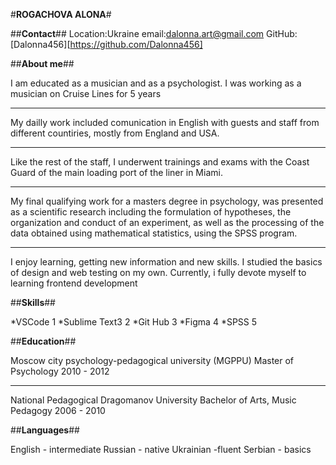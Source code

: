    #**ROGACHOVA ALONA**#

   ##**Contact**##
   Location:Ukraine
   email:dalonna.art@gmail.com
   GitHub:[Dalonna456][https://github.com/Dalonna456]

   ##**About me**##
   
   I am educated as a musician and as a psychologist.
   I was working as a musician on Cruise Lines for 5 years
   ****
   My dailly work included comunication in English with guests
   and staff from different countiries, mostly from England and USA.
   ****
   Like the rest of the staff, I underwent trainings and exams with
   the Coast Guard of the main loading port of the liner in Miami.
   ****
   My final qualifying work for a masters degree in psychology,
   was presented as a scientific research including the formulation
   of hypotheses, the organization and conduct of an experiment,
   as well as the processing of the data obtained using mathematical
   statistics, using the SPSS program.
   ****
   I enjoy learning, getting new information and new skills.
   I studied the basics of design and web testing on my own.
   Currently, i fully devote myself to learning frontend development

   ##**Skills**##

   *VSCode 1
   *Sublime Text3 2
   *Git Hub 3
   *Figma 4
   *SPSS 5

   ##**Education**##
   
   Moscow city psychology-pedagogical university (MGPPU)
   Master of Psychology 2010 - 2012
   ****
   National Pedagogical Dragomanov University
   Bachelor of Arts, Music Pedagogy 2006 - 2010

   ##**Languages**##

   English - intermediate
   Russian - native
   Ukrainian -fluent
   Serbian - basics
   
